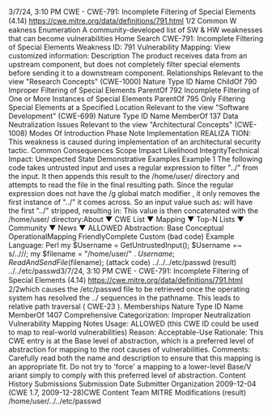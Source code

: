 3/7/24, 3:10 PM CWE - CWE-791: Incomplete Filtering of Special Elements (4.14)
https://cwe.mitre.org/data/deﬁnitions/791.html 1/2
Common W eakness Enumeration
A community-developed list of SW & HW weaknesses that can become
vulnerabilities
Home Search
CWE-791: Incomplete Filtering of Special Elements
Weakness ID: 791
Vulnerability Mapping: 
View customized information:
 Description
The product receives data from an upstream component, but does not completely filter special elements before sending it to a
downstream component.
 Relationships
 Relevant to the view "Research Concepts" (CWE-1000)
Nature Type ID Name
ChildOf 790 Improper Filtering of Special Elements
ParentOf 792 Incomplete Filtering of One or More Instances of Special Elements
ParentOf 795 Only Filtering Special Elements at a Specified Location
 Relevant to the view "Software Development" (CWE-699)
Nature Type ID Name
MemberOf 137 Data Neutralization Issues
 Relevant to the view "Architectural Concepts" (CWE-1008)
 Modes Of Introduction
Phase Note
Implementation REALIZA TION: This weakness is caused during implementation of an architectural security tactic.
 Common Consequences
Scope Impact Likelihood
IntegrityTechnical Impact: Unexpected State
 Demonstrative Examples
Example 1
The following code takes untrusted input and uses a regular expression to filter "../" from the input. It then appends this result to the
/home/user/ directory and attempts to read the file in the final resulting path.
Since the regular expression does not have the /g global match modifier , it only removes the first instance of "../" it comes across. So
an input value such as:
will have the first "../" stripped, resulting in:
This value is then concatenated with the /home/user/ directory:About ▼ CWE List ▼ Mapping ▼ Top-N Lists ▼ Community ▼ News ▼
ALLOWED
Abstraction: Base
Conceptual OperationalMapping
FriendlyComplete Custom
(bad code) Example Language: Perl 
my $Username = GetUntrustedInput();
$Username =~ s/\.\.\///;
my $filename = "/home/user/" . $Username;
ReadAndSendFile($filename);
(attack code) 
../../../etc/passwd
(result) 
../../etc/passwd3/7/24, 3:10 PM CWE - CWE-791: Incomplete Filtering of Special Elements (4.14)
https://cwe.mitre.org/data/deﬁnitions/791.html 2/2which causes the /etc/passwd file to be retrieved once the operating system has resolved the ../ sequences in the pathname. This
leads to relative path traversal ( CWE-23 ).
 Memberships
Nature Type ID Name
MemberOf 1407 Comprehensive Categorization: Improper Neutralization
 Vulnerability Mapping Notes
Usage: ALLOWED (this CWE ID could be used to map to real-world vulnerabilities)
Reason: Acceptable-Use
Rationale:
This CWE entry is at the Base level of abstraction, which is a preferred level of abstraction for mapping to the root causes of
vulnerabilities.
Comments:
Carefully read both the name and description to ensure that this mapping is an appropriate fit. Do not try to 'force' a mapping to a
lower-level Base/V ariant simply to comply with this preferred level of abstraction.
 Content History
 Submissions
Submission Date Submitter Organization
2009-12-04
(CWE 1.7, 2009-12-28)CWE Content Team MITRE
 Modifications
(result) 
/home/user/../../etc/passwd